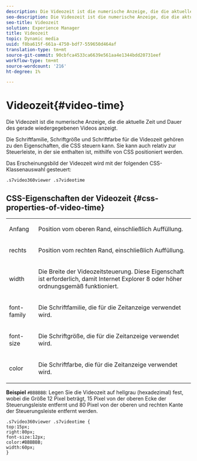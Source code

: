 ```yaml
---
description: Die Videozeit ist die numerische Anzeige, die die aktuelle Zeit und Dauer des gerade wiedergegebenen Videos anzeigt.
seo-description: Die Videozeit ist die numerische Anzeige, die die aktuelle Zeit und Dauer des gerade wiedergegebenen Videos anzeigt.
seo-title: Videozeit
solution: Experience Manager
title: Videozeit
topic: Dynamic media
uuid: f8ba615f-661a-4750-bdf7-559650d464af
translation-type: tm+mt
source-git-commit: 90cbfca4533ca6639e561aa4e1344bdd20731eef
workflow-type: tm+mt
source-wordcount: '216'
ht-degree: 1%

---
```



# Videozeit{#video-time}

Die Videozeit ist die numerische Anzeige, die die aktuelle Zeit und Dauer des gerade wiedergegebenen Videos anzeigt.

<!--<a id="section_061E550C1C1D4DB2BD663A898895B38C"></a>-->

Die Schriftfamilie, Schriftgröße und Schriftfarbe für die Videozeit gehören zu den Eigenschaften, die CSS steuern kann. Sie kann auch relativ zur Steuerleiste, in der sie enthalten ist, mithilfe von CSS positioniert werden.

Das Erscheinungsbild der Videozeit wird mit der folgenden CSS-Klassenauswahl gesteuert:

```
.s7video360viewer .s7videotime
```

## CSS-Eigenschaften der Videozeit {#css-properties-of-video-time}

<table id="table_C48C56E696304C9BAFEE71BA9EA9A174"> 
 <tbody> 
  <tr> 
   <td colname="col1"> <p> <span class="codeph"> Anfang </span> </p> </td> 
   <td colname="col2"> <p>Position vom oberen Rand, einschließlich Auffüllung. </p> </td> 
  </tr> 
  <tr> 
   <td colname="col1"> <p> <span class="codeph"> rechts </span> </p> </td> 
   <td colname="col2"> <p>Position vom rechten Rand, einschließlich Auffüllung. </p> </td> 
  </tr> 
  <tr> 
   <td colname="col1"> <p> <span class="codeph"> width </span> </p> </td> 
   <td colname="col2"> <p> Die Breite der Videozeitsteuerung. Diese Eigenschaft ist erforderlich, damit Internet Explorer 8 oder höher ordnungsgemäß funktioniert. </p> </td> 
  </tr> 
  <tr> 
   <td colname="col1"> <p> <span class="codeph"> font-family  </span> </p> </td> 
   <td colname="col2"> <p>Die Schriftfamilie, die für die Zeitanzeige verwendet wird. </p> </td> 
  </tr> 
  <tr> 
   <td colname="col1"> <p> <span class="codeph"> font-size  </span> </p> </td> 
   <td colname="col2"> <p>Die Schriftgröße, die für die Zeitanzeige verwendet wird. </p> </td> 
  </tr> 
  <tr> 
   <td colname="col1"> <p> <span class="codeph"> color </span> </p> </td> 
   <td colname="col2"> <p>Die Schriftfarbe, die für die Zeitanzeige verwendet wird. </p> </td> 
  </tr> 
 </tbody> 
</table>

**Beispiel**   `#BBBBBB`: Legen Sie die Videozeit auf hellgrau (hexadezimal) fest, wobei die Größe 12 Pixel beträgt, 15 Pixel von der oberen Ecke der Steuerungsleiste entfernt und 80 Pixel von der oberen und rechten Kante der Steuerungsleiste entfernt werden.

```
.s7video360viewer .s7videotime { 
top:15px; 
right:80px; 
font-size:12px; 
color:#BBBBBB; 
width:60px;  
}
```


